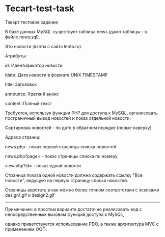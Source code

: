 # Tecart-test-task
Текарт тестовое задание

В базе данных MySQL существует таблица news (дамп таблицы - в файле news.sql).

Это новости (взяты с сайта lenta.ru).

Атрибуты:

id: Идентификатор новости

idate: Дата новости в формате UNIX TIMESTAMP

title: Заголовок

announce: Краткий анонс

content: Полный текст

Требуется, используя функции PHP для доступа к MySQL, организовать постраничный вывод новостей и показ отдельной новости.

Сортировка новостей - по дате в обратном порядке (новые наверху)

Адреса страниц:

news.php - показ первой страницы списка новостей

news.php?page=<N> - показ страницы списка по номеру

view.php?id=<ID> - показ одной новости

Страница показа одной новости должна содержать ссылку "Все новости", ведущую на первую страницу списка новостей.

Страницы верстать в как можно более точном соответствии с эскизами design1.gif и design2.gif

----------------------------------------------------------------------------

Примечание: в простом варианте достаточно реализовать код с непосредственным вызовом функций доступа к MySQL,

однако приветствуется использование PDO, а также архитектура MVC с применением ООП.
